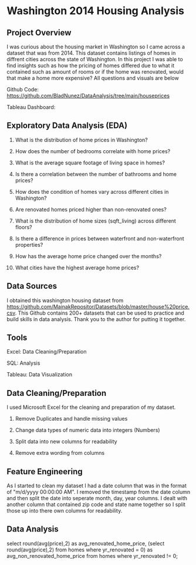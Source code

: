 # Washington 2014 Housing Analysis


## Project Overview
   I was curious about the housing market in Washington so I came across a dataset that was from 2014. This dataset contains listings of homes in diffrent    cities across the state of Washington. In this project I was able to find insights such as how the pricing of homes differed due to what it contained      such as amount of rooms or if the home was renovated, would that make a home more expensive? All questions and visuals are below

   Github Code: https://github.com/BladNunez/DataAnalysis/tree/main/houseprices
   
   Tableau Dashboard: 


## Exploratory Data Analysis (EDA)
   1. What is the distribution of home prices in Washington?

   2. How does the number of bedrooms correlate with home prices?

   3. What is the average square footage of living space in homes?

   4. Is there a correlation between the number of bathrooms and home prices?

   5. How does the condition of homes vary across different cities in Washington?

   6. Are renovated homes priced higher than non-renovated ones?

   7. What is the distribution of home sizes (sqft_living) across different floors?

   8. Is there a difference in prices between waterfront and non-waterfront properties?

   9. How has the average home price changed over the months?

   10. What cities have the highest average home prices?


## Data Sources
   I obtained this washington housing dataset from https://github.com/MainakRepositor/Datasets/blob/master/house%20price.csv.
   This Github contains 200+ datasets that can be used to practice and build skills in data analysis. Thank you to the author	 for putting it together.  

## Tools
   Excel: Data Cleaning/Preparation
   
   SQL: Analysis
   
   Tableau: Data Visualization

## Data Cleaning/Preparation
   I used Microsoft Excel for the cleaning and preparation of my dataset.

   1. Remove Duplicates and handle missing values
      
   2. Change data types of numeric data into integers (Numbers)
      
   3. Split data into new columns for readability
      
   4. Remove extra wording from columns 

## Feature Engineering
   As I started to clean my dataset I had a date column that was in the format of "m/d/yyyy 00:00:00 AM". 
   I removed the timestamp from the date column and then split the date into seperate month, day, year columns.
   I dealt with another column that contained zip code and state name together so I split those up into there own
   columns for readability. 

## Data Analysis
   select round(avg(price),2) as avg_renovated_home_price, (select round(avg(price),2) from homes
   where yr_renovated = 0) as avg_non_renovated_home_price from homes where yr_renovated != 0;


